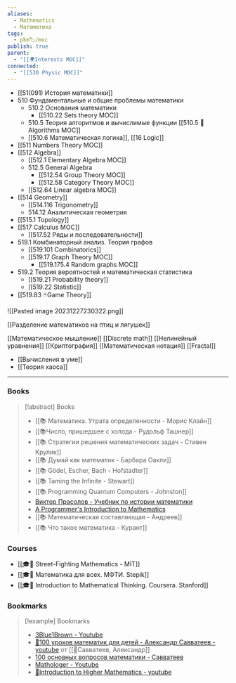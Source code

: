 ```yaml
---
aliases:
  - Mathematics
  - Математика
tags:
  - pkm🏷/moc
publish: true
parent:
  - "[[🌍Interests MOC]]"
connected:
  - "[[530 Physic MOC]]"
---
```

- [[51(091) История математики]] 
- 510 Фундаментальные и общие проблемы математики
	- 510.2 Основания математики
		- [[510.22 Sets theory MOC]]
	- 510.5 Теория алгоритмов и вычислимые функции [[510.5 🐜Algorithms MOC]]
	- [[510.6 Математическая логика]], [[16 Logic]]
- [[511 Numbers Theory MOC]] 
- [[512 Algebra]]
	- [[512.1 Elementary Algebra MOC]]
	- 512.5 General Algebra
		- [[512.54 Group Theory MOC]]
		- [[512.58 Category Theory MOC]]
	- [[512.64  Linear algebra MOC]]
- [[514 Geometry]]
	- [[514.116 Trigonometry]]
	- 514.12 Аналитическая геометрия
- [[515.1 Topology]]
- [[517 Сalculus MOC]] 
	- [[517.52 Ряды и последовательности]]
- 519.1 Комбинаторный анализ. Теория графов
	- [[519.101 Combinatorics]]
	- [[519.17 Graph Theory MOC]]
		- [[519.175.4 Random graphs MOC]]
- 519.2 Теория вероятностей и математическая статистика
	- [[519.21  Probability theory]]
	- [[519.22 Statistic]]
- [[519.83 🃏Game Theory]]

![[Pasted image 20231227230322.png]]


[[Разделение математиков на птиц и лягушек]]


[[Математическое мышление]]
[[Discrete math]]
[[Нелинейный уравнения]]
[[Криптография]]
[[Математическая нотация]]
[[Fractal]]
- [[Вычисления в уме]]
- [[Теория хаоса]]

---
### Books
> [!abstract] Books
> - [[📚 Математика. Утрата определенности - Морис Клайн]]
> - [[📚Число, пришедшее с холода - Рудольф Ташнер]]
> - [[📚 Стратегии решения математических задач - Стивен Крулик]]
> - [[📚 Думай как математик - Барбара Оакли]]
> - [[📚 Gödel, Escher, Bach - Hofstadter]]
> - [[📚 Taming the Infinite - Stewart]]
> - [[📚 Programming Quantum Computers - Johnston]]
> - [Виктор Прасолов - Учебник по истории математики](http://vvprasolov.livejournal.com/67259.html)
> - [A Programmer's Introduction to Mathematics](https://pimbook.org/)
> - [[📚 Математическая составляющая - Андреев]]
> - [[📚 Что такое математика - Курант]]


### Courses
- [[🎓🍂 Street-Fighting Mathematics - MIT]]
- [[🎓🌳 Математика для всех. МФТИ. Stepik]]
- [[🎓🍂 Introduction to Mathematical Thinking. Coursera. Stanford]]

### Bookmarks
> [!example] Bookmarks
> - [3Blue1Brown - Youtube](https://www.youtube.com/channel/UCYO_jab_esuFRV4b17AJtAw/playlists)
> - [🎥100 уроков математик для детей - Александр Савватеев - youtube](https://childrenscience.ru/courses/sav/) от [[👤Савватеев, Александр]]
> - [100 основных вопросов математики - Савватеев](https://www.youtube.com/playlist?list=PL8n_ZHoHDPESLDJN2NJivDYLNGtpJEBoy)
> - [Mathologer - Youtube](https://www.youtube.com/channel/UC1_uAIS3r8Vu6JjXWvastJg/playlists)
> - [🎥Introduction to Higher Mathematics - youtube](https://www.youtube.com/playlist?list=PLZzHxk_TPOStgPtqRZ6KzmkUQBQ8TSWVX)







